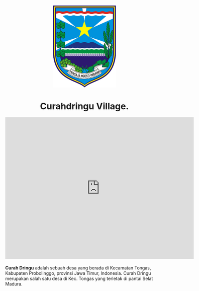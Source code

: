 <a href="https://goo.gl/maps/1ggwEfZDEmRWf1MGA" target="_blank"><p align="center" ><img src="https://github.com/curahdringu/starter-website-village/blob/main/public/logo1.png?raw=true" width="200" alt="Logo"/></p>
</a>

<div align="center" target="_blank">
<h1>Curahdringu Village.</h1><iframe src="https://www.google.com/maps/embed?pb=!1m18!1m12!1m3!1d15814.148552872866!2d113.10550917709357!3d-7.732704910821644!2m3!1f0!2f0!3f0!3m2!1i1024!2i768!4f13.1!3m3!1m2!1s0x2dd7b3e227a123b5%3A0xe550fa8829b59f97!2sCurahdringu%2C%20Kec.%20Tongas%2C%20Probolinggo%2C%20Jawa%20Timur!5e0!3m2!1sid!2sid!4v1602209113162!5m2!1sid!2sid" width="600" height="450" frameborder="0" style="border:0;" allowfullscreen="" aria-hidden="false" tabindex="0"></iframe></div>
<br>
<b>Curah Dringu</b> adalah sebuah desa yang berada di Kecamatan Tongas, Kabupaten Probolinggo, provinsi Jawa Timur, Indonesia. Curah Dringu merupakan salah satu desa di Kec. Tongas yang terletak di pantai Selat Madura.
